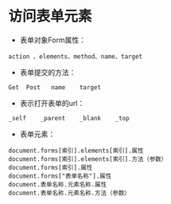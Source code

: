 # 访问表单元素

- 表单对象Form属性：

```
action 、elements、method、name、target  
```   
- 表单提交的方法：

```
Get  Post   name    target           
```
- 表示打开表单的url：

```
_self    _parent    _blank    _top
```
- 表单元素：

```
document.forms[索引].elements[索引].属性  
document.forms[索引].elements[索引].方法（参数）  
document.forms[索引].属性  
document.forms["表单名称"].属性  
document.表单名称.元素名称.属性   
document.表单名称.元素名称.方法（参数）
```
